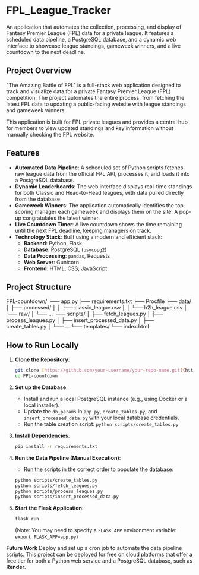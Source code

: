# FPL_League_Tracker
An application that automates the collection, processing, and display of Fantasy Premier League (FPL) data for a private league. It features a scheduled data pipeline, a PostgreSQL database, and a dynamic web interface to showcase league standings, gameweek winners, and a live countdown to the next deadline.


## Project Overview

"The Amazing Battle of FPL" is a full-stack web application designed to track and visualize data for a private Fantasy Premier League (FPL) competition. The project automates the entire process, from fetching the latest FPL data to updating a public-facing website with league standings and gameweek winners.

This application is built for FPL private leagues and provides a central hub for members to view updated standings and key information without manually checking the FPL website.

## Features

- **Automated Data Pipeline**: A scheduled set of Python scripts fetches raw league data from the official FPL API, processes it, and loads it into a PostgreSQL database.
- **Dynamic Leaderboards**: The web interface displays real-time standings for both Classic and Head-to-Head leagues, with data pulled directly from the database.
- **Gameweek Winners**: The application automatically identifies the top-scoring manager each gameweek and displays them on the site. A pop-up congratulates the latest winner.
- **Live Countdown Timer**: A live countdown shows the time remaining until the next FPL deadline, keeping managers on track.
- **Technology Stack**: Built using a modern and efficient stack:
    - **Backend**: Python, Flask
    - **Database**: PostgreSQL (`psycopg2`)
    - **Data Processing**: `pandas`, Requests
    - **Web Server**: Gunicorn
    - **Frontend**: HTML, CSS, JavaScript

## Project Structure
FPL-countdown/
├── app.py
├── requirements.txt
├── Procfile
├── data/
│ ├── processed/
│ │ ├── classic_league.csv
│ │ └── h2h_league.csv
│ └── raw/
│ └── ...
├── scripts/
│ ├── fetch_leagues.py
│ ├── process_leagues.py
│ ├── insert_processed_data.py
│ ├── create_tables.py
│ └── ...
└── templates/
└── index.html


## How to Run Locally

1.  **Clone the Repository**:
    ```bash
    git clone [https://github.com/your-username/your-repo-name.git](https://github.com/sndpred/FPL_League_Tracker.git)
    cd FPL-countdown
    ```

2.  **Set up the Database**:
    - Install and run a local PostgreSQL instance (e.g., using Docker or a local installer).
    - Update the `db_params` in `app.py`, `create_tables.py`, and `insert_processed_data.py` with your local database credentials.
    - Run the table creation script: `python scripts/create_tables.py`

3.  **Install Dependencies**:
    ```bash
    pip install -r requirements.txt
    ```

4.  **Run the Data Pipeline (Manual Execution)**:
    - Run the scripts in the correct order to populate the database:
    ```bash
    python scripts/create_tables.py
    python scripts/fetch_leagues.py
    python scripts/process_leagues.py
    python scripts/insert_processed_data.py
    ```

5.  **Start the Flask Application**:
    ```bash
    flask run
    ```
    (Note: You may need to specify a `FLASK_APP` environment variable: `export FLASK_APP=app.py`)


**Future Work**
Deploy and set up a cron job to automate the data pipeline scripts. This project can be deployed for free on cloud platforms that offer a free tier for both a Python web service and a PostgreSQL database, such as **Render**. 

